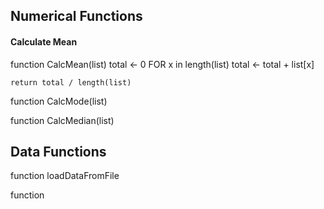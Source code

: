 ## Numerical Functions

#### Calculate Mean
function CalcMean(list)
    total <- 0
    FOR x in length(list)
        total <- total + list[x]

    return total / length(list)

function CalcMode(list)

function CalcMedian(list)


## Data Functions
function loadDataFromFile

function 